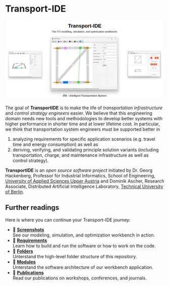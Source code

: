 # Transport-IDE

![](./images/social_preview.png)

The goal of **TransportIDE** is to make the life of *transportation infrastructure* and *control strategy engineers* easier.
We believe that this engineering domain needs new tools and methodologies to develop better systems with higher performance in shorter time and at lower lifetime cost.
In particular, we think that transportation system engineers must be supported better in

1. analyzing requirements for specific application scenarios (e.g. travel time and energy consumption) as well as
2. deriving, verifying, and validating principle solution variants (including transportation, charge, and maintenance infrastructure as well as control strategy).

**TransportIDE** is an *open source software project* initiated by Dr. Georg Hackenberg, Professor for Industrial Informatics, School of Engineering, [University of Applied Sciences Upper Austria](https://fh-ooe.at/) and Dominik Ascher, Research Associate, Distributed Artificial Intelligence Laboratory, [Technical University of Berlin](https://www.tu.berlin/).

## Further readings

Here is where you can continue your Transport-IDE journey:

* 📄 [**Screenshots**](./documents/Screenshots.md)<br/>See our modeling, simulation, and optimization workbench in action.
* 📄 [**Requirements**](./documents/Requirements.md)<br/>Learn how to build and run the software or how to work on the code.
* 📄 [**Folders**](./documents/Folders.md)<br/>Unterstand the high-level folder structure of this repository.
* 📄 [**Modules**](./documents/Modules.md)<br/>Unterstand the software architecture of our workbench application.
* 📄 [**Publications**](./documents/Publications.md)<br/>Read our publications on workshops, conferences, and journals.